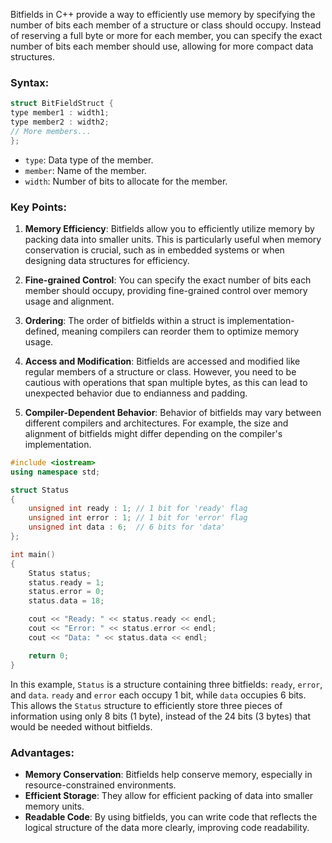 Bitfields in C++ provide a way to efficiently use memory by specifying the number of bits each member of a structure or class should occupy. Instead of reserving a full byte or more for each member, you can specify the exact number of bits each member should use, allowing for more compact data structures.

### Syntax:

```cpp
struct BitFieldStruct {
type member1 : width1;
type member2 : width2;
// More members...
};
```

- `type`: Data type of the member.
- `member`: Name of the member.
- `width`: Number of bits to allocate for the member.

### Key Points:

1. **Memory Efficiency**: Bitfields allow you to efficiently utilize memory by packing data into smaller units. This is particularly useful when memory conservation is crucial, such as in embedded systems or when designing data structures for efficiency.

2. **Fine-grained Control**: You can specify the exact number of bits each member should occupy, providing fine-grained control over memory usage and alignment.

3. **Ordering**: The order of bitfields within a struct is implementation-defined, meaning compilers can reorder them to optimize memory usage.

4. **Access and Modification**: Bitfields are accessed and modified like regular members of a structure or class. However, you need to be cautious with operations that span multiple bytes, as this can lead to unexpected behavior due to endianness and padding.

5. **Compiler-Dependent Behavior**: Behavior of bitfields may vary between different compilers and architectures. For example, the size and alignment of bitfields might differ depending on the compiler's implementation.

```cpp
#include <iostream>
using namespace std;

struct Status
{
    unsigned int ready : 1; // 1 bit for 'ready' flag
    unsigned int error : 1; // 1 bit for 'error' flag
    unsigned int data : 6;  // 6 bits for 'data'
};

int main()
{
    Status status;
    status.ready = 1;
    status.error = 0;
    status.data = 18;

    cout << "Ready: " << status.ready << endl;
    cout << "Error: " << status.error << endl;
    cout << "Data: " << status.data << endl;

    return 0;
}
```

In this example, `Status` is a structure containing three bitfields: `ready`, `error`, and `data`. `ready` and `error` each occupy 1 bit, while `data` occupies 6 bits. This allows the `Status` structure to efficiently store three pieces of information using only 8 bits (1 byte), instead of the 24 bits (3 bytes) that would be needed without bitfields.

### Advantages:

- **Memory Conservation**: Bitfields help conserve memory, especially in resource-constrained environments.
- **Efficient Storage**: They allow for efficient packing of data into smaller memory units.
- **Readable Code**: By using bitfields, you can write code that reflects the logical structure of the data more clearly, improving code readability.
